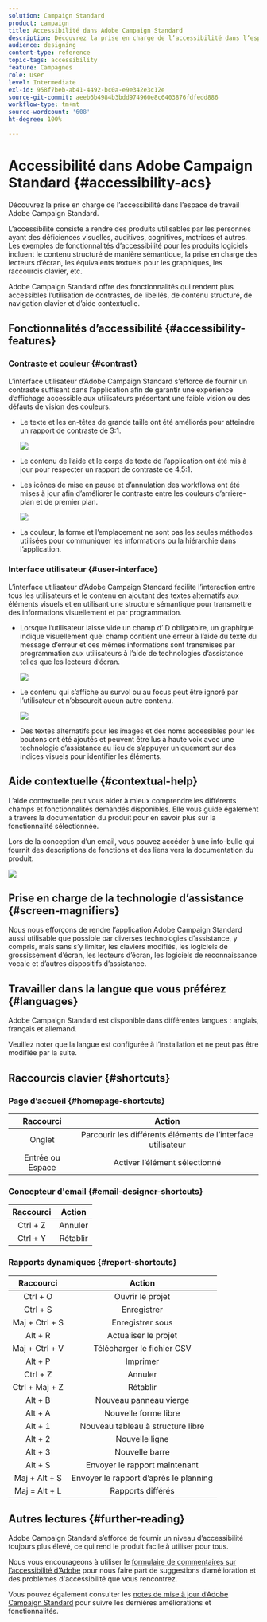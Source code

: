 ```yaml
---
solution: Campaign Standard
product: campaign
title: Accessibilité dans Adobe Campaign Standard
description: Découvrez la prise en charge de l’accessibilité dans l’espace de travail Adobe Campaign Standard.
audience: designing
content-type: reference
topic-tags: accessibility
feature: Campagnes
role: User
level: Intermediate
exl-id: 958f7beb-ab41-4492-bc0a-e9e342e3c12e
source-git-commit: aeeb6b4984b3bdd974960e8c6403876fdfedd886
workflow-type: tm+mt
source-wordcount: '608'
ht-degree: 100%

---
```


# Accessibilité dans Adobe Campaign Standard {#accessibility-acs}

Découvrez la prise en charge de l’accessibilité dans l’espace de travail Adobe Campaign Standard.

L’accessibilité consiste à rendre des produits utilisables par les personnes ayant des déficiences visuelles, auditives, cognitives, motrices et autres. Les exemples de fonctionnalités d’accessibilité pour les produits logiciels incluent le contenu structuré de manière sémantique, la prise en charge des lecteurs d’écran, les équivalents textuels pour les graphiques, les raccourcis clavier, etc.

Adobe Campaign Standard offre des fonctionnalités qui rendent plus accessibles l’utilisation de contrastes, de libellés, de contenu structuré, de navigation clavier et d’aide contextuelle.

## Fonctionnalités d’accessibilité {#accessibility-features}

### Contraste et couleur {#contrast}

L’interface utilisateur d’Adobe Campaign Standard s’efforce de fournir un contraste suffisant dans l’application afin de garantir une expérience d’affichage accessible aux utilisateurs présentant une faible vision ou des défauts de vision des couleurs.

* Le texte et les en-têtes de grande taille ont été améliorés pour atteindre un rapport de contraste de 3:1.

   ![](assets/accessibility_2.png)

* Le contenu de l’aide et le corps de texte de l’application ont été mis à jour pour respecter un rapport de contraste de 4,5:1.

* Les icônes de mise en pause et d’annulation des workflows ont été mises à jour afin d’améliorer le contraste entre les couleurs d’arrière-plan et de premier plan.

   ![](assets/accessibility_1.png)

* La couleur, la forme et l’emplacement ne sont pas les seules méthodes utilisées pour communiquer les informations ou la hiérarchie dans l’application.

### Interface utilisateur {#user-interface}

L’interface utilisateur d’Adobe Campaign Standard facilite l’interaction entre tous les utilisateurs et le contenu en ajoutant des textes alternatifs aux éléments visuels et en utilisant une structure sémantique pour transmettre des informations visuellement et par programmation.

* Lorsque l’utilisateur laisse vide un champ d’ID obligatoire, un graphique indique visuellement quel champ contient une erreur à l’aide du texte du message d’erreur et ces mêmes informations sont transmises par programmation aux utilisateurs à l’aide de technologies d’assistance telles que les lecteurs d’écran.

   ![](assets/accessibility_3.png)

* Le contenu qui s’affiche au survol ou au focus peut être ignoré par l’utilisateur et n’obscurcit aucun autre contenu.

   ![](assets/accessibility_4.png)

* Des textes alternatifs pour les images et des noms accessibles pour les boutons ont été ajoutés et peuvent être lus à haute voix avec une technologie d’assistance au lieu de s’appuyer uniquement sur des indices visuels pour identifier les éléments.

<!--
### Create responsive resize for multiple devices {#resize-devices}

When designing for multiple devices and platforms, it's important to create a seamless experience for screen sizes across mobile and desktop resolutions.

Adobe Campaign Standard allows you to design and test emails and push notifications on different devices such as: iPhone, Android devices, iPad, Android tablet and desktop.

![](assets/accessibility_6.png)
-->

## Aide contextuelle {#contextual-help}

L’aide contextuelle peut vous aider à mieux comprendre les différents champs et fonctionnalités demandés disponibles. Elle vous guide également à travers la documentation du produit pour en savoir plus sur la fonctionnalité sélectionnée.

Lors de la conception d’un email, vous pouvez accéder à une info-bulle qui fournit des descriptions de fonctions et des liens vers la documentation du produit.

![](assets/accessibility_7.png)

## Prise en charge de la technologie d’assistance {#screen-magnifiers}

Nous nous efforçons de rendre l’application Adobe Campaign Standard aussi utilisable que possible par diverses technologies d’assistance, y compris, mais sans s’y limiter, les claviers modifiés, les logiciels de grossissement d’écran, les lecteurs d’écran, les logiciels de reconnaissance vocale et d’autres dispositifs d’assistance.

## Travailler dans la langue que vous préférez {#languages}

Adobe Campaign Standard est disponible dans différentes langues : anglais, français et allemand.

Veuillez noter que la langue est configurée à l’installation et ne peut pas être modifiée par la suite.

## Raccourcis clavier {#shortcuts}

### Page d’accueil {#homepage-shortcuts}

| Raccourci | Action |
|:-:|:-:|
| Onglet | Parcourir les différents éléments de l’interface utilisateur |
| Entrée ou Espace | Activer l’élément sélectionné |

### Concepteur d&#39;email {#email-designer-shortcuts}

| Raccourci | Action |
|:-:|:-:|
| Ctrl + Z | Annuler |
| Ctrl + Y | Rétablir |

### Rapports dynamiques {#report-shortcuts}

| Raccourci | Action |
|:-:|:-:|
| Ctrl + O | Ouvrir le projet |
| Ctrl + S | Enregistrer |
| Maj + Ctrl + S | Enregistrer sous |
| Alt + R | Actualiser le projet |
| Maj + Ctrl + V | Télécharger le fichier CSV |
| Alt + P | Imprimer |
| Ctrl + Z | Annuler |
| Ctrl + Maj + Z | Rétablir |
| Alt + B | Nouveau panneau vierge |
| Alt + A | Nouvelle forme libre |
| Alt + 1 | Nouveau tableau à structure libre |
| Alt + 2 | Nouvelle ligne |
| Alt + 3 | Nouvelle barre |
| Alt + S | Envoyer le rapport maintenant |
| Maj + Alt + S | Envoyer le rapport d’après le planning |
| Maj = Alt + L | Rapports différés |

## Autres lectures {#further-reading}

Adobe Campaign Standard s’efforce de fournir un niveau d’accessibilité toujours plus élevé, ce qui rend le produit facile à utiliser pour tous.

Nous vous encourageons à utiliser le [formulaire de commentaires sur l’accessibilité d’Adobe](https://www.adobe.com/accessibility/feedback.html) pour nous faire part de suggestions d’amélioration et des problèmes d&#39;accessibilité que vous rencontrez.

Vous pouvez également consulter les [notes de mise à jour d’Adobe Campaign Standard](https://experienceleague.adobe.com/docs/campaign-standard/using/release-notes/release-notes.html?lang=fr#release-notes) pour suivre les dernières améliorations et fonctionnalités.
